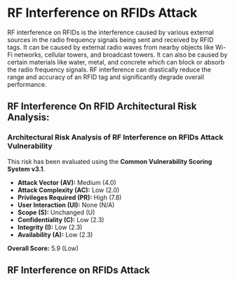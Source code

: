 # RF Interference on RFIDs Attack 

RF interference on RFIDs is the interference caused by various external sources in the radio frequency signals being sent and received by RFID tags. It can be caused by external radio waves from nearby objects like Wi-Fi networks, cellular towers, and broadcast towers. It can also be caused by certain materials like water, metal, and concrete which can block or absorb the radio frequency signals. RF interference can drastically reduce the range and accuracy of an RFID tag and significantly degrade overall performance.

## RF Interference On RFID Architectural Risk Analysis: 

### Architectural Risk Analysis of RF Interference on RFIDs Attack Vulnerability

This risk has been evaluated using the **Common Vulnerability Scoring System v3.1**.

- **Attack Vector (AV):**  Medium (4.0)
- **Attack Complexity (AC):** Low (2.0)
- **Privileges Required (PR):** High (7.8)
- **User Interaction (UI):** None (N/A)
- **Scope (S):** Unchanged (U)
- **Confidentiality (C):** Low (2.3)
- **Integrity (I):** Low (2.3)
- **Availability (A):** Low (2.3)

**Overall Score:** 5.9 (Low)

## RF Interference on RFIDs Attack 